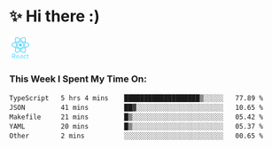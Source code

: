 <h1 align="left">✨ Hi there :)</h1>

  <a href="https://reactjs.org/" target="_blank" rel="noreferrer">   
    <img src="https://raw.githubusercontent.com/devicons/devicon/master/icons/react/react-original-wordmark.svg" alt="react" width="40"     
    height="40"/></a>
 
<h3 align="left">This Week I Spent My Time On:</h3>
<!--START_SECTION:waka-->

```txt
TypeScript   5 hrs 4 mins    ███████████████████▒░░░░░   77.89 %
JSON         41 mins         ██▓░░░░░░░░░░░░░░░░░░░░░░   10.65 %
Makefile     21 mins         █▒░░░░░░░░░░░░░░░░░░░░░░░   05.42 %
YAML         20 mins         █▒░░░░░░░░░░░░░░░░░░░░░░░   05.37 %
Other        2 mins          ░░░░░░░░░░░░░░░░░░░░░░░░░   00.65 %
```

<!--END_SECTION:waka-->

